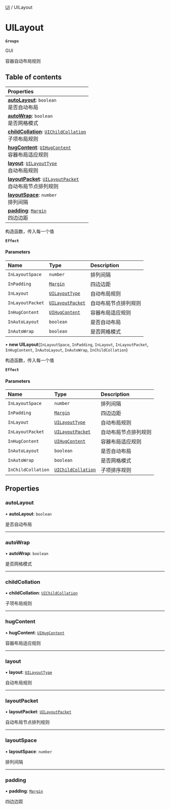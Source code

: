 [UI](../modules/UI.UI.md) / UILayout

# UILayout <Badge type="tip" text="Class" /> <Score text="UILayout" />

**`Groups`**

GUI

容器自动布局规则

## Table of contents

| Properties |
| :-----|
| **[autoLayout](UI.UILayout.md#autolayout)**: `boolean` <br> 是否自动布局|
| **[autoWrap](UI.UILayout.md#autowrap)**: `boolean` <br> 是否网格模式|
| **[childCollation](UI.UILayout.md#childcollation)**: [`UIChildCollation`](UI.UIChildCollation.md) <br> 子项布局规则|
| **[hugContent](UI.UILayout.md#hugcontent)**: [`UIHugContent`](UI.UIHugContent.md) <br> 容器布局适应规则|
| **[layout](UI.UILayout.md#layout)**: [`UILayoutType`](../enums/UI.UILayoutType.md) <br> 自动布局规则|
| **[layoutPacket](UI.UILayout.md#layoutpacket)**: [`UILayoutPacket`](../enums/UI.UILayoutPacket.md) <br> 自动布局节点排列规则|
| **[layoutSpace](UI.UILayout.md#layoutspace)**: `number` <br> 排列间隔|
| **[padding](UI.UILayout.md#padding)**: [`Margin`](UI.Margin.md) <br> 四边边距|

构造函数，传入每一个值

**`Effect`**


#### Parameters

| Name | Type | Description |
| :------ | :------ | :------ |
| `InLayoutSpace` | `number` | 排列间隔 |
| `InPadding` | [`Margin`](UI.Margin.md) | 四边边距 |
| `InLayout` | [`UILayoutType`](../enums/UI.UILayoutType.md) | 自动布局规则 |
| `InLayoutPacket` | [`UILayoutPacket`](../enums/UI.UILayoutPacket.md) | 自动布局节点排列规则 |
| `InHugContent` | [`UIHugContent`](UI.UIHugContent.md) | 容器布局适应规则 |
| `InAutoLayout` | `boolean` | 是否自动布局 |
| `InAutoWrap` | `boolean` | 是否网格模式 |

• **new UILayout**(`InLayoutSpace`, `InPadding`, `InLayout`, `InLayoutPacket`, `InHugContent`, `InAutoLayout`, `InAutoWrap`, `InChildCollation`)

构造函数，传入每一个值

**`Effect`**


#### Parameters

| Name | Type | Description |
| :------ | :------ | :------ |
| `InLayoutSpace` | `number` | 排列间隔 |
| `InPadding` | [`Margin`](UI.Margin.md) | 四边边距 |
| `InLayout` | [`UILayoutType`](../enums/UI.UILayoutType.md) | 自动布局规则 |
| `InLayoutPacket` | [`UILayoutPacket`](../enums/UI.UILayoutPacket.md) | 自动布局节点排列规则 |
| `InHugContent` | [`UIHugContent`](UI.UIHugContent.md) | 容器布局适应规则 |
| `InAutoLayout` | `boolean` | 是否自动布局 |
| `InAutoWrap` | `boolean` | 是否网格模式 |
| `InChildCollation` | [`UIChildCollation`](UI.UIChildCollation.md) | 子项排序规则 |

## Properties

### autoLayout <Score text="autoLayout" /> 

• **autoLayout**: `boolean`

是否自动布局

___

### autoWrap <Score text="autoWrap" /> 

• **autoWrap**: `boolean`

是否网格模式

___

### childCollation <Score text="childCollation" /> 

• **childCollation**: [`UIChildCollation`](UI.UIChildCollation.md)

子项布局规则

___

### hugContent <Score text="hugContent" /> 

• **hugContent**: [`UIHugContent`](UI.UIHugContent.md)

容器布局适应规则

___

### layout <Score text="layout" /> 

• **layout**: [`UILayoutType`](../enums/UI.UILayoutType.md)

自动布局规则

___

### layoutPacket <Score text="layoutPacket" /> 

• **layoutPacket**: [`UILayoutPacket`](../enums/UI.UILayoutPacket.md)

自动布局节点排列规则

___

### layoutSpace <Score text="layoutSpace" /> 

• **layoutSpace**: `number`

排列间隔

___

### padding <Score text="padding" /> 

• **padding**: [`Margin`](UI.Margin.md)

四边边距
